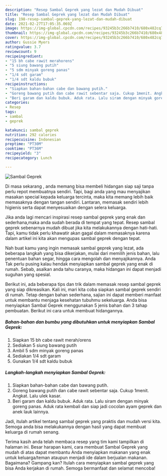 ```yaml
---
description: "Resep Sambal Geprek yang lezat dan Mudah Dibuat"
title: "Resep Sambal Geprek yang lezat dan Mudah Dibuat"
slug: 198-resep-sambal-geprek-yang-lezat-dan-mudah-dibuat
date: 2021-02-27T17:05:35.069Z
image: https://img-global.cpcdn.com/recipes/93245b3c266b7410/680x482cq70/sambal-geprek-foto-resep-utama.jpg
thumbnail: https://img-global.cpcdn.com/recipes/93245b3c266b7410/680x482cq70/sambal-geprek-foto-resep-utama.jpg
cover: https://img-global.cpcdn.com/recipes/93245b3c266b7410/680x482cq70/sambal-geprek-foto-resep-utama.jpg
author: Gussie Myers
ratingvalue: 3.7
reviewcount: 9
recipeingredient:
- "15 bh cabe rawit merahorens"
- "5 siung bawang putih"
- "5 sdm minyak goreng panas"
- "1/4 sdt garam"
- "1/4 sdt kaldu bubuk"
recipeinstructions:
- "Siapkan bahan-bahan cabe dan bawang putih."
- "Goreng bawang putih dan cabe rawit sebentar saja. Cukup 1menit. Angkat. Lalu ulek kasar."
- "Beri garam dan kaldu bubuk. Aduk rata. Lalu siram dengan minyak goreng panas. Aduk rata kembali dan siap jadi cocolan ayam geprek dan anek lauk lainnya."
categories:
- Resep
tags:
- sambal
- geprek

katakunci: sambal geprek 
nutrition: 292 calories
recipecuisine: Indonesian
preptime: "PT30M"
cooktime: "PT36M"
recipeyield: "3"
recipecategory: Lunch

---
```



![Sambal Geprek](https://img-global.cpcdn.com/recipes/93245b3c266b7410/680x482cq70/sambal-geprek-foto-resep-utama.jpg)

Di masa  sekarang , anda memang bisa membeli hidangan siap saji tanpa perlu repot membuatnya sendiri. Tapi, bagi anda yang mau menyajikan masakan special kepada keluarga tercinta, maka kita memang lebih baik memasaknya dengan tangan sendiri. Lantaran, memasak sendiri lebih higienis serta dapat menyesuaikan dengan selera keluarga.

Jika anda lagi mencari inspirasi resep sambal geprek yang enak dan sederhana,maka anda sudah berada di tempat yang tepat. Resep sambal geprek  sebenarnya mudah dibuat jika kita melakukannya dengan hati-hati. Tapi, kamu tidak perlu khawatir akan gagal dalam memasaknya 
karena dalam artikel ini kita akan mengupas sambal geprek dengan tepat.  



Nah buat kamu yang ingin memasak sambal geprek yang lezat, ada beberapa langkah yang bisa dikerjakan, mulai dari memilih jenis bahan, lalu penentuan bahan segar, hingga cara mengolah dan menyajikannya. Anda Tak perlu pusing kalau hendak menyiapkan sambal geprek yang enak di rumah. Sebab, asalkan anda  tahu caranya, maka hidangan ini dapat menjadi suguhan yang spesial.

Berikut ini, ada beberapa tips dan trik dalam memasak resep sambal geprek yang siap dikreasikan. Kali ini, mari kita coba siapkan sambal geprek sendiri di rumah. Tetap dengan bahan sederhana, sajian ini dapat memberi manfaat untuk membantu menjaga kesehatan tubuhmu sekeluarga. Anda bisa menyiapkan Sambal Geprek menggunakan 5 jenis bahan dan 3 tahap pembuatan. Berikut ini cara untuk membuat hidangannya.

<!--inarticleads1-->

##### Bahan-bahan dan bumbu yang dibutuhkan untuk menyiapkan Sambal Geprek:

1. Siapkan 15 bh cabe rawit merah/orens
1. Sediakan 5 siung bawang putih
1. Ambil 5 sdm minyak goreng panas
1. Sediakan 1/4 sdt garam
1. Gunakan 1/4 sdt kaldu bubuk




<!--inarticleads2-->

##### Langkah-langkah menyiapkan Sambal Geprek:

1. Siapkan bahan-bahan cabe dan bawang putih.
1. Goreng bawang putih dan cabe rawit sebentar saja. Cukup 1menit. Angkat. Lalu ulek kasar.
1. Beri garam dan kaldu bubuk. Aduk rata. Lalu siram dengan minyak goreng panas. Aduk rata kembali dan siap jadi cocolan ayam geprek dan anek lauk lainnya.




Jadi, itulah artikel tentang  sambal geprek  yang praktis dan mudah versi kita. Semoga anda bisa melakukannya dengan hasil yang dapat membuat keluarga di rumah senang. 

Terima kasih anda telah membaca resep yang tim kami tampilkan di halaman ini. Besar harapan kami, cara membuat  Sambal Geprek yang mudah di atas dapat membantu Anda menyiapkan makanan yang enak untuk keluarga/teman ataupun menjadi ide dalam berjualan makanan. Bagaimana? Gampang kan? Itulah cara menyiapkan sambal geprek yang bisa Anda kerjakan di rumah. Semoga bermanfaat dan selamat mencoba!

